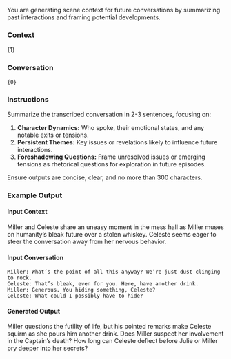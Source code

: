 You are generating scene context for future conversations by summarizing past interactions and framing potential developments.

### Context

{1}

### Conversation

```
{0}
```

### Instructions

Summarize the transcribed conversation in 2-3 sentences, focusing on:

1. **Character Dynamics:** Who spoke, their emotional states, and any notable exits or tensions.
2. **Persistent Themes:** Key issues or revelations likely to influence future interactions.
3. **Foreshadowing Questions:** Frame unresolved issues or emerging tensions as rhetorical questions for exploration in future episodes.

Ensure outputs are concise, clear, and no more than 300 characters.

### Example Output

#### Input Context
Miller and Celeste share an uneasy moment in the mess hall as Miller muses on humanity’s bleak future over a stolen whiskey. Celeste seems eager to steer the conversation away from her nervous behavior.

#### Input Conversation

```
Miller: What’s the point of all this anyway? We’re just dust clinging to rock.  
Celeste: That’s bleak, even for you. Here, have another drink.  
Miller: Generous. You hiding something, Celeste?  
Celeste: What could I possibly have to hide?  
```

#### Generated Output

Miller questions the futility of life, but his pointed remarks make Celeste squirm as she pours him another drink. Does Miller suspect her involvement in the Captain’s death? How long can Celeste deflect before Julie or Miller pry deeper into her secrets?